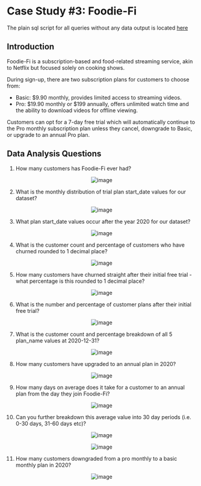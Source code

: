 
#  Case Study #3: Foodie-Fi

The plain sql script for all queries without any data output is located [here](https://github.com/GBlanch/SQL-weekly-challenges/blob/main/3.Foodie_fi/foodie_fi_main_script.sql)


## Introduction


Foodie-Fi is a subscription-based and food-related streaming service, akin to Netflix but focused solely on cooking shows. 

During sign-up, there are two subscription plans for customers to choose from:

- Basic: $9.90 monthly, provides limited access to streaming videos.
- Pro: $19.90 monthly or $199 annually, offers unlimited watch time and the ability to download videos for offline viewing.

Customers can opt for a 7-day free trial which will automatically continue to the Pro monthly subscription plan unless they cancel, downgrade to Basic, or upgrade to an annual Pro plan.

## Data Analysis Questions


1.	How many customers has Foodie-Fi ever had?

<p align="center">
  <img src="https://github.com/GBlanch/SQL-weekly-challenges/assets/136500426/77650e9f-567e-454e-b6b4-db1b35c68708" alt="image">
</p>


2.	What is the monthly distribution of trial plan start_date values for our dataset?

<p align="center">
  <img src="https://github.com/GBlanch/SQL-weekly-challenges/assets/136500426/9c78b5dc-17e0-4843-b083-15453dc58da7" alt="image">
</p>




3.	What plan start_date values occur after the year 2020 for our dataset?

<p align="center">
  <img src="https://github.com/GBlanch/SQL-weekly-challenges/assets/136500426/d71a9555-dab8-4a42-8702-85db0600c57e" alt="image">
</p>





4.	What is the customer count and percentage of customers who have churned rounded to 1 decimal place?

<p align="center">
  <img src="https://github.com/GBlanch/SQL-weekly-challenges/assets/136500426/dba014a6-df64-4f20-b92d-913c86f011a2" alt="image">
</p>




5.	How many customers have churned straight after their initial free trial - what percentage is this rounded to 1 decimal place?

<p align="center">
  <img src="https://github.com/GBlanch/SQL-weekly-challenges/assets/136500426/ccae51e4-911e-48ee-b1f2-ed0178effde3" alt="image">
</p>



6.	What is the number and percentage of customer plans after their initial free trial?


<p align="center">
  <img src="https://github.com/GBlanch/SQL-weekly-challenges/assets/136500426/125e2fe4-79b5-4fa4-8160-47c68a84cb6d" alt="image">
</p>



7.	What is the customer count and percentage breakdown of all 5 plan_name values at 2020-12-31?


<p align="center">
  <img src="https://github.com/GBlanch/SQL-weekly-challenges/assets/136500426/8f232330-ec68-4fc0-b6e8-6f4b9aca2623" alt="image">
</p>



8.	How many customers have upgraded to an annual plan in 2020?


<p align="center">
  <img src="https://github.com/GBlanch/SQL-weekly-challenges/assets/136500426/9a19ca8e-8556-42c0-971a-1436627fba21" alt="image">
</p>



9.	How many days on average does it take for a customer to an annual plan from the day they join Foodie-Fi?


<p align="center">
  <img src="https://github.com/GBlanch/SQL-weekly-challenges/assets/136500426/b6ac1d24-d405-47bc-bd05-7c50bac99718" alt="image">
</p>


10.	Can you further breakdown this average value into 30 day periods (i.e. 0-30 days, 31-60 days etc)?


<p align="center">
  <img src="https://github.com/GBlanch/SQL-weekly-challenges/assets/136500426/dc36a5b2-bba8-4972-b68b-354509772282" alt="image">
</p>


<p align="center">
  <img src="https://github.com/GBlanch/SQL-weekly-challenges/assets/136500426/4491a87c-db52-4088-9ad6-64dff84f9d21" alt="image">
</p>


11.	How many customers downgraded from a pro monthly to a basic monthly plan in 2020?


<p align="center">
  <img src="https://github.com/GBlanch/SQL-weekly-challenges/assets/136500426/475680df-90ca-4a6b-bb45-761597869219" alt="image">
</p>




